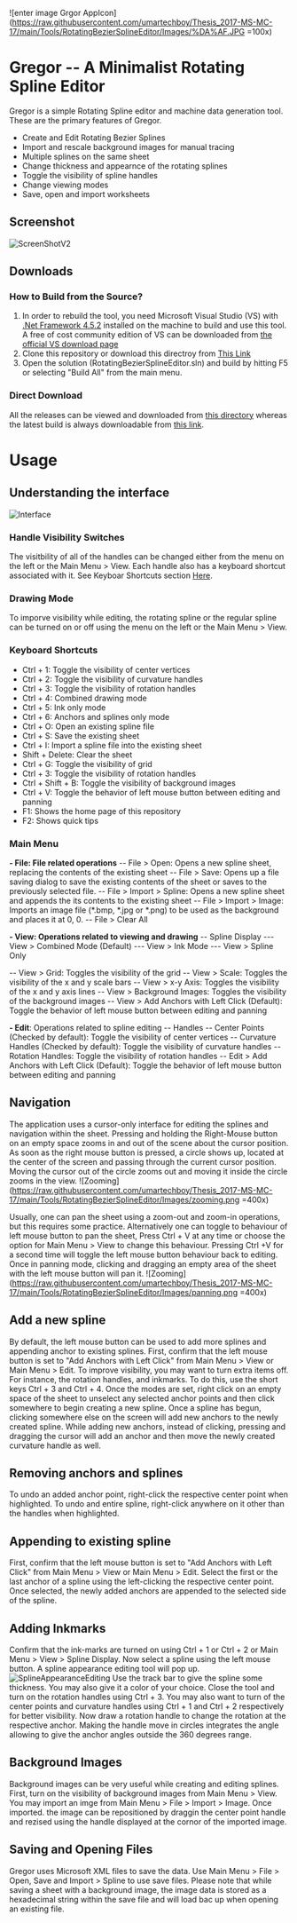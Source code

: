 ![enter image Grgor AppIcon](https://raw.githubusercontent.com/umartechboy/Thesis_2017-MS-MC-17/main/Tools/RotatingBezierSplineEditor/Images/%DA%AF.JPG =100x) 
# Gregor -- A Minimalist Rotating Spline Editor

Gregor is a simple Rotating Spline editor and machine data generation tool. These are the primary features of Gregor.
 - Create and Edit Rotating Bezier Splines
 - Import and rescale background images for manual tracing
 - Multiple splines on the same sheet
 - Change thickness and appearnce of the rotating splines
 - Toggle the visibility of spline handles
 - Change viewing modes
 - Save, open and import worksheets

## Screenshot
![ScreenShotV2](https://raw.githubusercontent.com/umartechboy/Thesis_2017-MS-MC-17/main/Tools/RotatingBezierSplineEditor/Images/ScreenShotV2.JPG)
## Downloads
### How to Build from the Source?

 1. In order to rebuild the tool, you need Microsoft Visual Studio (VS) with [.Net Framework 4.5.2](https://www.microsoft.com/en-pk/download/details.aspx?id=42642) installed on the machine to build and use this tool. A free of cost community edition of VS can be downloaded from [the official VS download page](.https://visualstudio.microsoft.com/downloads/)
 2. Clone this repository or download this directroy from [This Link](https://minhaskamal.github.io/DownGit/#/home?url=https://github.com/umartechboy/Thesis_2017-MS-MC-17/tree/main/Tools/RotatingBezierSplineEditor)
 3. Open the solution (RotatingBezierSplineEditor.sln) and build by hitting F5 or selecting "Build All" from the main menu.
 ### Direct Download
All the releases can be viewed and downloaded from [this directory](https://github.com/umartechboy/Thesis_2017-MS-MC-17/tree/main/Tools/RotatingBezierSplineEditor/Builds) whereas the latest build is always downloadable from [this link](https://raw.githubusercontent.com/umartechboy/Thesis_2017-MS-MC-17/main/Tools/RotatingBezierSplineEditor/Builds/Latest.rar).

# Usage
## Understanding the interface
![Interface](https://raw.githubusercontent.com/umartechboy/Thesis_2017-MS-MC-17/main/Tools/RotatingBezierSplineEditor/Images/Interface.JPG)
### Handle Visibility Switches
The visitbility of all of the handles can be changed either from the menu on the left or the Main Menu > View. Each handle also has a keyboard shortcut associated with it. See Keyboar Shortcuts section [Here](#Keyboard%20Shortcuts).
### Drawing Mode
To imporve visibility while editing, the rotating spline or the regular spline can be turned on or off using the menu on the left or the Main Menu > View.
### Keyboard Shortcuts
 - Ctrl + 1: Toggle the visibility of center vertices
 - Ctrl + 2: Toggle the visibility of curvature handles
 - Ctrl + 3: Toggle the visibility of rotation handles
 - Ctrl + 4: Combined drawing mode
 - Ctrl + 5: Ink only mode
 - Ctrl + 6: Anchors and splines only mode
 - Ctrl + O: Open an existing spline file
 - Ctrl + S: Save the existing sheet
 - Ctrl + I: Import a spline file into the existing sheet
 - Shift + Delete: Clear the sheet
 - Ctrl + G: Toggle the visibility of grid
 - Ctrl + 3: Toggle the visibility of rotation handles
 - Ctrl + Shift + B: Toggle the visibility of background images
 - Ctrl + V: Toggle the behavior of left mouse button between editing and panning
 - F1: Shows the home page of this repository
 - F2: Shows quick tips
### Main Menu
**- File: File related operations**
-- File > Open: Opens a new spline sheet, replacing the contents of the existing sheet
-- File > Save: Opens up a file saving dialog to save the existing contents of the sheet or saves to the previously selected file.
-- File > Import > Spline: Opens a new spline sheet and appends the its contents to 
the existing sheet
-- File > Import > Image: Imports an image file (*.bmp, *.jpg or *.png) to be used as the background and places it at 0, 0.
-- File > Clear All

**- View: Operations related to viewing and drawing**
-- Spline Display
---  View > Combined Mode (Default)
--- View > Ink Mode
--- View > Spline Only

--  View > Grid: Toggles the visibility of the grid
-- View > Scale: Toggles the visibility of the x and y scale bars
-- View > x-y Axis: Toggles the visibility of the x and y axis lines
-- View > Background Images: Toggles the visibility of the background images
-- View > Add Anchors with Left Click (Default): Toggle the behavior of left mouse button between editing and panning

**- Edit**: Operations related to spline editing
-- Handles
 -- Center Points (Checked by default): Toggle the visibility of center vertices
 -- Curvature Handles (Checked by default): Toggle the visibility of curvature handles
 -- Rotation Handles: Toggle the visibility of rotation handles
-- Edit > Add Anchors with Left Click (Default): Toggle the behavior of left mouse button between editing and panning
## Navigation
The application uses a cursor-only interface for editing the splines and navigation within the sheet. Pressing and holding the Right-Mouse button on an empty space zooms in and out of the scene about the cursor position. As soon as the right mouse button is pressed, a circle shows up, located at the center of the screen and passing through the current cursor position. Moving the cursor out of the circle zooms out and moving it inside the circle zooms in the view. ![Zooming](https://raw.githubusercontent.com/umartechboy/Thesis_2017-MS-MC-17/main/Tools/RotatingBezierSplineEditor/Images/zooming.png =400x)

Usually, one can pan the sheet using a zoom-out and zoom-in operations, but this requires some practice. Alternatively one can toggle to behaviour of left mouse button to pan the sheet, Press Ctrl + V at any time or choose the option for Main Menu > View to change this behaviour. Pressing Ctrl +V for a second time will toggle the left mouse button behaviour back to editing. Once in panning mode, clicking and dragging an empty area of the sheet with the left mouse button will pan it. ![Zooming](https://raw.githubusercontent.com/umartechboy/Thesis_2017-MS-MC-17/main/Tools/RotatingBezierSplineEditor/Images/panning.png =400x)

## Add a new spline
By default, the left mouse button can be used to add more splines and appending anchor to existing splines. First, confirm that the left mouse button is set to "Add Anchors with Left Click" from Main Menu > View or Main Menu > Edit. To improve visibility, you may want to turn extra items off. For instance, the rotation handles, and inkmarks. To do this, use the short keys Ctrl + 3 and Ctrl + 4. Once the modes are set, right click on an empty space of the sheet to unselect any selected anchor points and then click somewhere to begin creating a new spline. Once a spline has begun, clicking somewhere else on the screen will add new anchors to the newly created spline. While adding new anchors, instead of clicking, pressing and dragging the cursor will add an anchor and then move the newly created curvature handle as well. 
## Removing anchors and splines
To undo an added anchor point, right-click the respective center point when highlighted. To undo and entire spline, right-click anywhere on it other than the handles when highlighted.
## Appending to existing spline
First, confirm that the left mouse button is set to "Add Anchors with Left Click" from Main Menu > View or Main Menu > Edit. Select the first or the last anchor of a spline using the left-clicking the respective center point. Once selected, the newly added anchors are appended to the selected side of the spline.
## Adding Inkmarks
Confirm that the ink-marks are turned on using Ctrl + 1 or Ctrl + 2 or Main Menu > View > Spline Display. Now select a spline using the left mouse button. A spline appearance editing tool will pop up. ![SplineAppearanceEditing](https://raw.githubusercontent.com/umartechboy/Thesis_2017-MS-MC-17/main/Tools/RotatingBezierSplineEditor/Images/splineappearancetool.JPG)
Use the track bar to give the spline some thickness. You may also give it a color of your choice. Close the tool and turn on the rotation handles using Ctrl + 3. You may also want to turn of the center points and curvature handles using Ctrl + 1 and Ctrl + 2 respectively for better visibility. Now draw a rotation handle to change the rotation at the respective anchor. Making the handle move in circles integrates the angle allowing to give the anchor angles outside the 360 degrees range.
## Background Images
Background images can be very useful while creating and editing splines. First, turn on the visibility of background images from Main Menu > View. You may import an imge from Main Menu > File > Import > Image. Once imported. the image can be repositioned by draggin the center point handle and rezised using the handle displayed at the cornor of the imported image.
## Saving and Opening Files
Gregor uses Microsoft XML files to save the data. Use Main Menu > File > Open, Save and Import > Spline to use save files. Please note that while saving a sheet with a background image, the image data is stored as a hexadecimal string within the save file and will load bac up when opening an existing file.
